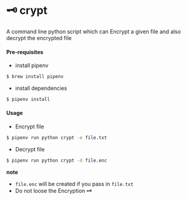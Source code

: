 # 🗝 crypt

A command line python script which can Encrypt a given file and also decrypt the encrypted file

#### Pre-requisites

- install pipenv

```sh
$ brew install pipenv
```

- install dependencies

```sh
$ pipenv install
```

#### Usage

- Encrypt file

```sh
$ pipenv run python crypt -e file.txt
```

- Decrypt file

```sh
$ pipenv run python crypt -d file.enc
```

**note**

- `file.enc` will be created if you pass in `file.txt`
- Do not loose the Encryption 🗝
